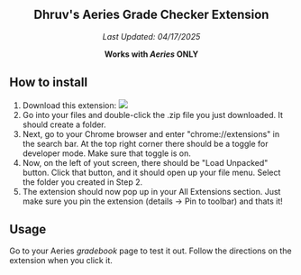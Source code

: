 <div align="center">

  ## Dhruv's Aeries Grade Checker Extension 
  *Last Updated: 04/17/2025*

**Works with *Aeries* ONLY**
</div>

## How to install

1. Download this extension: [![](https://img.shields.io/badge/Aeries_Grade_Extension-v6.1-blue)](https://github.com/Dhruv-1729/dhruvextension/releases/tag/v6.0)
2. Go into your files and double-click the .zip file you just downloaded. It should create a folder.
3. Next, go to your Chrome browser and enter "chrome://extensions" in the search bar. At the top right corner there should be a toggle for developer mode. Make sure that toggle is on.
4. Now, on the left of yout screen, there should be "Load Unpacked" button. Click that button, and it should open up your file menu. Select the folder you created in Step 2.
5. The extension should now pop up in your All Extensions section. Just make sure you pin the extension (details -> Pin to toolbar) and thats it!



## Usage
Go to your Aeries *gradebook* page to test it out. Follow the directions on the extension when you click it. 
